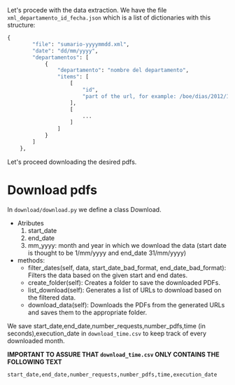 Let's procede with the data extraction. We have the file `xml_departamento_id_fecha.json` which is a list of dictionaries with this structure:

```python
{
        "file": "sumario-yyyymmdd.xml",
        "date": "dd/mm/yyyy",
        "departamentos": [
            {
                "departamento": "nombre del departamento",
                "items": [
                    [
                        "id",
                        "part of the url, for example: /boe/dias/2012/10/02/pdfs/BOE-A-2012-12290.pdf"
                    ],
                    [
                        ...
                    ]
                ]
            }
        ]
    },
```

Let's proceed downloading the desired pdfs. 

# Download pdfs
In `download/download.py` we define a class Download.
- Atributes
    1. start_date
    2. end_date
    3. mm_yyyy: month and year in which we download the data (start date is thought to be 1/mm/yyyy and end_date 31/mm/yyyy)
- methods:
    - filter_dates(self, data, start_date_bad_format, end_date_bad_format): Filters the data based on the given start and end dates.
    - create_folder(self): Creates a folder to save the downloaded PDFs.
    - list_download(self): Generates a list of URLs to download based on the filtered data.
    - download_data(self): Downloads the PDFs from the generated URLs and saves them to the appropriate folder.

We save start_date,end_date,number_requests,number_pdfs,time (in seconds),execution_date in `download_time.csv` to keep track of every downloaded month.

**IMPORTANT TO ASSURE THAT `download_time.csv` ONLY CONTAINS THE FOLLOWING TEXT**
```csv
start_date,end_date,number_requests,number_pdfs,time,execution_date
```